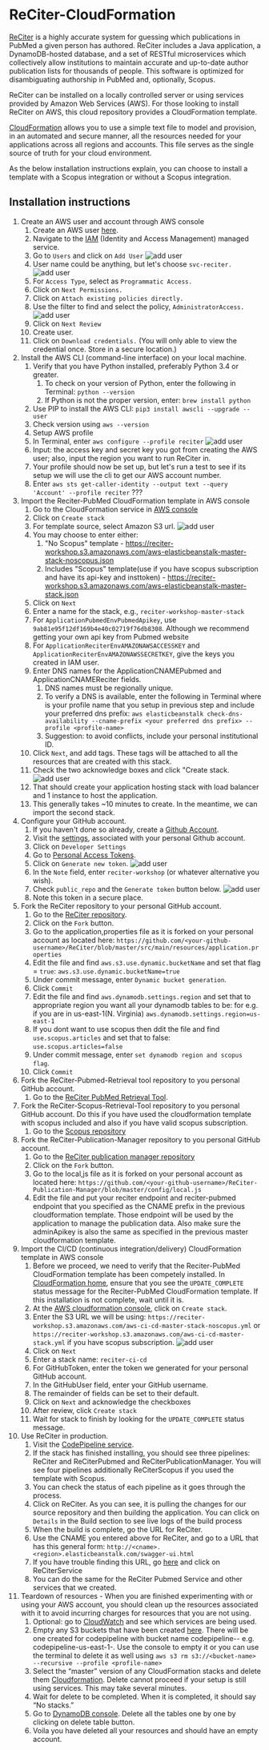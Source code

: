 # ReCiter-CloudFormation

[ReCiter](https://github.com/wcmc-its/reciter/) is a highly accurate system for guessing which publications in PubMed a given person has authored. ReCiter includes a Java application, a DynamoDB-hosted database, and a set of RESTful microservices which collectively allow institutions to maintain accurate and up-to-date author publication lists for thousands of people. This software is optimized for disambiguating authorship in PubMed and, optionally, Scopus. 

ReCiter can be installed on a locally controlled server or using services provided by Amazon Web Services (AWS). For those looking to install ReCiter on AWS, this cloud repository provides a CloudFormation template.

[CloudFormation](https://aws.amazon.com/cloudformation/) allows you to use a simple text file to model and provision, in an automated and secure manner, all the resources needed for your applications across all regions and accounts. This file serves as the single source of truth for your cloud environment. 

As the below installation instructions explain, you can choose to install a template with a Scopus integration or without a Scopus integration.



## Installation instructions

1. Create an AWS user and account through AWS console
   1. Create an AWS user [here](https://console.aws.amazon.com/console/home).
   1. Navigate to the [IAM](https://console.aws.amazon.com/iam/home) (Identity and Access Management) managed service.
   1. Go to `Users` and click on `Add User`
   ![add user](/files/image6.png)   
   1. User name could be anything, but let's choose `svc-reciter.`
   ![add user](/files/image8.png)
   1. For `Access Type`, select as `Programmatic Access.`
   1. Click on `Next Permissions.`
   1. Click on `Attach existing policies directly.`
   1. Use the filter to find and select the policy, `AdministratorAccess.`
   ![add user](/files/image5.png)
   1. Click on `Next Review`
   1. Create user.
   1. Click on `Download credentials.` (You will only able to view the credential once. Store in a secure location.)
1. Install the AWS CLI (command-line interface) on your local machine. 
   1. Verify that you have Python installed, preferably Python 3.4 or greater. 
      1. To check on your version of Python, enter the following in Terminal: `python --version`
      1. If Python is not the proper version, enter: `brew install python`
   1. Use PIP to install the AWS CLI: `pip3 install awscli --upgrade --user` 
   1. Check version using `aws --version`
   1. Setup AWS profile
     1. In Terminal, enter `aws configure --profile reciter`
     ![add user](/files/image4.png)
     1. Input: the access key and secret key you got from creating the AWS user; also, input the region you want to run ReCiter in. 
     1. Your profile should now be set up, but let's run a test to see if its setup we will use the cli to get our AWS account number. 
     1. Enter `aws sts get-caller-identity --output text --query 'Account' --profile reciter` ???
1. Import the Reciter-PubMed CloudFormation template in AWS console
   1. Go to the CloudFormation service in [AWS console](https://console.aws.amazon.com/cloudformation/home)
   1. Click on `Create stack` 
   1. For template source, select Amazon S3 url. 
   ![add user](/files/image1.png)
   1. You may choose to enter either:
      1. "No Scopus" template - https://reciter-workshop.s3.amazonaws.com/aws-elasticbeanstalk-master-stack-noscopus.json
      1. Includes "Scopus" template(use if you have scopus subscription and have its api-key and insttoken) - https://reciter-workshop.s3.amazonaws.com/aws-elasticbeanstalk-master-stack.json
   1. Click on `Next` 
   1. Enter a name for the stack, e.g., `reciter-workshop-master-stack`
   1. For `ApplicationPubmedEnvPubmedApikey`, use `9ab81e95f12df169b4e40c02719f76db8308`. Although we recommend getting your own api key from Pubmed website
   1. For `ApplicationReciterEnvAMAZONAWSACCESSKEY` and `ApplicationReciterEnvAMAZONAWSSECRETKEY`, give the keys you created in IAM user.
   1. Enter DNS names for the ApplicationCNAMEPubmed and ApplicationCNAMEReciter fields.
      1. DNS names must be regionally unique.
      1. To verify a DNS is available, enter the following in Terminal where <profile-name> is your profile name that you setup in previous step and include your preferred dns prefix:
      `aws elasticbeanstalk check-dns-availability --cname-prefix <your preferred dns prefix> --profile <profile-name>`
      1. Suggestion: to avoid conflicts, include your personal institutional ID.
   1. Click `Next`, and add tags. These tags will be attached to all the resources that are created with this stack.
   1. Check the two acknowledge boxes and click "Create stack.
    ![add user](/files/image3.png)
   1. That should create your application hosting stack with load balancer and 1 instance to host the application.
   1. This generally takes ~10 minutes to create. In the meantime, we can import the second stack.
1. Configure your GitHub account.
   1. If you haven't done so already, create a [Github Account](https://github.com/).
   1. Visit the [settings](https://github.com/settings/profile), associated with your personal Github account. 
   1. Click on `Developer Settings`
   1. Go to [Personal Access Tokens](https://github.com/settings/tokens).
   1. Click on `Generate new token`.
   ![add user](/files/image7.png)
   1. In the `Note` field, enter `reciter-workshop` (or whatever alternative you wish).
   1. Check `public_repo` and the `Generate token` button below.
   ![add user](/files/image2.png)
   1. Note this token in a secure place.
1. Fork the ReCiter repository to your personal GitHub account.
   1. Go to the [ReCiter repository](https://github.com/wcmc-its/ReCiter).
   1. Click on the `Fork` button.	
   1. Go to the application,properties file as it is forked on your personal account as located here: 
   `https://github.com/<your-github-username>/ReCiter/blob/master/src/main/resources/application.properties`
   1. Edit the file and find `aws.s3.use.dynamic.bucketName` and set that flag = `true`:
   `aws.s3.use.dynamic.bucketName=true`
   1. Under commit message, enter `Dynamic bucket generation`. 
   1. Click `Commit`
   1. Edit the file and find `aws.dynamodb.settings.region` and set that to appropriate region you want all your dynamodb tables to be:
   for e.g. if you are in us-east-1(N. Virginia) `aws.dynamodb.settings.region=us-east-1`
   1. If you dont want to use scopus then ddit the file and find `use.scopus.articles` and set that to false:
   `use.scopus.articles=false`
   1. Under commit message, enter `set dynamodb region and scopus flag`. 
   1. Click `Commit`
1. Fork the ReCiter-Pubmed-Retrieval tool repository to you personal GitHub account.
   1. Go to the [ReCiter PubMed Retrieval Tool](https://github.com/wcmc-its/ReCiter-PubMed-Retrieval-Tool).
1. Fork the ReCiter-Scopus-Retrieval-Tool repository to you personal GitHub account. Do this if you have used the cloudformation template with scopus included and also if you have valid scopus subscription.
   1. Go to the [Scopus repository](https://github.com/wcmc-its/ReCiter-Scopus-Retrieval-Tool)
1. Fork the ReCiter-Publication-Manager repository to you personal GitHub account.
   1. Go to the [ReCiter publication manager repository](https://github.com/wcmc-its/ReCiter-Publication-Manager)
   1. Click on the `Fork` button. 
   1. Go to the local,js file as it is forked on your personal account as located here: 
   `https://github.com/<your-github-username>/ReCiter-Publication-Manager/blob/master/config/local.js`
   1. Edit the file and put your reciter endpoint and reciter-pubmed endpoint that you specified as the CNAME prefix in the previous cloudformation template. Those endpoint will be used by the application to manage the publication data. Also make sure the adminApikey is also the same as specified in the previous master cloudformation template.
1. Import the CI/CD (continuous integration/delivery) CloudFormation template in AWS console
   1. Before we proceed, we need to verify that the Reciter-PubMed CloudFormation template has been competely installed. In [CloudFormation home](https://console.aws.amazon.com/cloudformation/home), ensure that you see the `UPDATE_COMPLETE` status message for the Reciter-PubMed CloudFormation template. If this installation is not complete, wait until it is.
   1. At the [AWS cloudformation console](https://console.aws.amazon.com/cloudformation/home), click on `Create stack`.
   1. Enter the S3 URL we will be using: 
  `https://reciter-workshop.s3.amazonaws.com/aws-ci-cd-master-stack-noscopus.yml` or `https://reciter-workshop.s3.amazonaws.com/aws-ci-cd-master-stack.yml` if you have scopus subscription.
   ![add user](/files/image9.png)
   1. Click on `Next`
   1. Enter a stack name: `reciter-ci-cd`
   1. For GitHubToken, enter the token we generated for your personal GitHub account.
   1. In the GitHubUser field, enter your GitHub username.
   1. The remainder of fields can be set to their default.
   1. Click on `Next` and acknowledge the checkboxes
   1. After review, click `Create stack`
   1. Wait for stack to finish by looking for the `UPDATE_COMPLETE` status message.
1. Use ReCiter in production.
   1. Visit the [CodePipeline service](https://console.aws.amazon.com/codesuite/codepipeline/pipelines).
   1. If the stack has finished installing, you should see three pipelines: ReCiter and ReCiterPubmed and ReCiterPublicationManager. You will see four pipelines additionally ReCiterScopus if you used the template with Scopus.
   1. You can check the status of each pipeline as it goes through the process.
   1. Click on ReCiter. As you can see, it is pulling the changes for our source repository and then building the application. You can click on `Details` in the Build section to  see live logs of the build process
   1. When the build is complete, go the URL for ReCiter.	
   1. Use the CNAME you entered above for ReCiter, and go to a URL that has this general form: 
   `http://<cname>.<region>.elasticbeanstalk.com/swagger-ui.html`
   1. If you have trouble finding this URL, go [here](https://console.aws.amazon.com/elasticbeanstalk/home) and click on ReCiterService 
   1. You can do the same for the ReCiter Pubmed Service and other services that we created.
1. Teardown of resources - When you are finished experimenting with or using your AWS account, you should clean up the resources associated with it to avoid incurring charges for resources that you are not using.
   1. Optional: go to [CloudWatch](https://console.aws.amazon.com/cloudwatch/) and see which services are being used.
   1. Empty any S3 buckets that have been created [here](https://console.aws.amazon.com/s3/). There will be one created for codepipeline with bucket name codepipeline-<your-region>-<account-number> e.g. codepipeline-us-east-1-<account number>. Use the console to empty it or you can use the terminal to delete it as well using `aws s3 rm s3://<bucket-name> --recursive --profile <profile-name>`
   1. Select the “master” version of any CloudFormation stacks and delete them [Cloudformation](https://console.aws.amazon.com/cloudformation/). Delete cannot proceed if your setup is still using services. This may take several minutes.
   1. Wait for delete to be completed. When it is completed, it should say “No stacks.”
   1. Go to [DynamoDB console](https://console.aws.amazon.com/dynamodb/). Delete all the tables one by one by clicking on delete table button.
   1. Voila you have deleted all your resources and should have an empty account.
